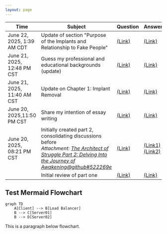 ```yaml
---
layout: page
---
```

|Time|Subject|Question|Answer|
|----|-------|--------|------|
|June 22, 2025, 1:39 AM CDT|Update of section "Purpose of the Implants and Relationship to Fake People"|[(Link)](Grok_PurposeOfImplant.md#questions-june-22-2025-139-am-cdt)|[(Link)](Grok_PurposeOfImplant.md#answer-june-22-2025-146-am-cdt)|
|June 21, 2025, 12:48 PM CST|Guess my professional and educational backgrounds (update)|[(Link)](Grok_GuessBackground.md#question-june-21-2025-1248-pm-cst)|[(Link)](Grok_GuessBackground.md#answer-june-21-2025-1248-pm-cst)|
|June 21, 2025, 11:40 AM CST|Update on Chapter 1: Implant Removal|[(Link)](Grok_ImplantRemoval.md#question-june-21-2025-1140-am-cst)|[(Link)](Grok_ImplantRemoval.md#answer-june-21-2025-1140-am-cst)|
|June 20, 2025,11:50 PM CST|Share my intention of essay writing|[(Link)](Grok_LittleChat.md#question-june-20-20251150-pm-cst)|[(Link)](Grok_LittleChat.md#answer-june-20-20251150-pm-cst)|
|June 20, 2025, 08:21 PM CST|Initially created part 2, consolidating discussions before<br>*Attachment: [The Architect of Struggle Part 2: Delving Into the Journey of Awakening@github#522269e](https://github.com/cybercying/doc/blob/522269e/gnosis/The_Architect_of_Struggle_Part2.md)*|[(Link)](Grok_Part2.md#question-june-20-2025-0821-pm-cst)|[(Link1)](Grok_Part2.md#answer-1-june-20-2025-0821-pm-cst)[(Link2)](Grok_Part2.md#answer-2-june-20-2025-0821-pm-cst)
| |Initial review of part one|[(Link)](Grok_QuestionList.md#question-initial-review-of-part-one)|[(Link)](Grok_QuestionList.md#answer-initial-review-of-part-one)|

## Test Mermaid Flowchart
```mermaid
graph TD
    A[Client] --> B[Load Balancer]
    B --> C[Server01]
    B --> D[Server02]
```

This is a paragraph below flowchart.
